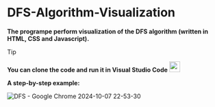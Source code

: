 # DFS-Algorithm-Visualization
**The programpe perform visualization of the DFS algorithm (written in HTML, CSS and Javascript).**

> [!TIP]
> **You can clone the code and run it in Visual Studio Code** <img src="https://github.com/user-attachments/assets/077b059e-dab6-4648-b204-f66b45b5e2d0" width="25" height="25" />

**A step-by-step example:**

![DFS - Google Chrome 2024-10-07 22-53-30](https://github.com/user-attachments/assets/f9b5a244-abb3-4810-9058-7e05baba457e)

